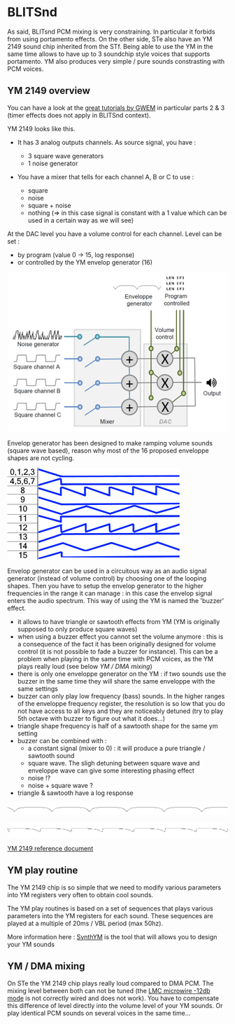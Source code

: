# BLITSnd

As said, BLITsnd PCM mixing is very constraining. In particular it forbids from using portamento effects. On the other side, STe also have an YM 2149 sound chip inherited from the STf. Being able to use the YM in the same time allows to have up to 3 soundchip style voices that supports portamento. YM also produces very simple / pure sounds constrasting with PCM voices.

## YM 2149 overview

You can have a look at the [great tutorials by GWEM](https://youtu.be/ErH6jXfkkfc) in particular parts 2 & 3 (timer effects does not apply in BLITSnd context).

YM 2149 looks like this. 

* It has 3 analog outputs channels. As source signal, you have :
    * 3 square wave generators
    * 1 noise generator

* You have a mixer that tells for each channel A, B or C to use :
    * square
    * noise
    * square + noise 
    * nothing (=> in this case signal is constant with a 1 value which can be used in a certain way as we will see)

At the DAC level you have a volume control for each channel. Level can be set : 

* by program (value 0 -> 15, log response) 
* or controlled by the YM envelop generator (16)

![](ym.png)

Envelop generator has been designed to make ramping volume sounds (square wave based), reason why most of the 16 proposed enveloppe shapes are not cycling. 

![](ymshapes.png)

Envelop generator can be used in a circuitous way as an audio signal generator (instead of volume control) by choosing one of the looping shapes. Then you have to setup the envelop generator to the higher frequencies in the range it can manage : in this case the envelop signal enters the audio spectrum. This way of using the YM is named the 'buzzer' effect.

* it allows to have triangle or sawtooth effects from YM (YM is originally supposed to only produce square waves)
* when using a buzzer effect you cannot set the volume anymore : this is a consequence of the fact it has been originally designed for volume control (it is not possible to fade a buzzer for instance). This can be a problem when playing in the same time with PCM voices, as the YM plays really loud (see below *YM / DMA mixing*)
* there is only one enveloppe generator on the YM : if two sounds use the buzzer in the same time they will share the same enveloppe with the same settings
* buzzer can only play low frequency (bass) sounds. In the higher ranges of the enveloppe frequency register, the resolution is so low that you do not have access to all keys and they are noticeably detuned (try to play 5th octave with buzzer to figure out what it does...)
* triangle shape frequency is half of a sawtooth shape for the same ym setting
* buzzer can be combined with :
    * a constant signal (mixer to 0) : it will produce a pure triangle / sawtooth sound
    * square wave. The sligh detuning between square wave and enveloppe wave can give some interesting phasing effect
    * noise !?
    * noise + square wave ?
* triangle & sawtooth have a log response

![](ymtriangle.png)

![](ymsawtooth.png)

[YM 2149 reference document](http://ym2149.com/ym2149.pdf)

## YM play routine

The YM 2149 chip is so simple that we need to modify various parameters into YM registers very often to obtain cool sounds. 

The YM play routines is based on a set of sequences that plays various parameters into the YM registers for each sound. These sequences are played at a multiple of 20ms / VBL period (max 50hz). 

More information here : [SynthYM](BLITSnd_synthym.md) is the tool that will allows you to design your YM sounds

## YM / DMA mixing

On STe the YM 2149 chip plays really loud compared to DMA PCM. The mixing level between both can not be tuned (the [LMC microwire -12db mode](http://www.atari-forum.com/viewtopic.php?f=15&t=27452) is not correctly wired and does not work). You have to compensate this difference of level directly into the volume level of your YM sounds. Or play identical PCM sounds on several voices in the same time...